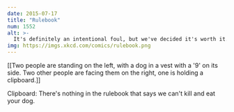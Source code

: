 ```yaml
---
date: 2015-07-17
title: "Rulebook"
num: 1552
alt: >-
  It's definitely an intentional foul, but we've decided it's worth it.
img: https://imgs.xkcd.com/comics/rulebook.png
---
```

[[Two people are standing on the left, with a dog in a vest with a '9' on its side. Two other people are facing them on the right, one is holding a clipboard.]]

Clipboard: There's nothing in the rulebook that says we can't kill and eat your dog.

